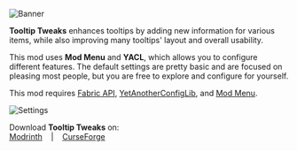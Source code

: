 ![Banner](https://i.imgur.com/OXDBYVd.png)

**Tooltip Tweaks** enhances tooltips by adding new information for various items, while also improving many tooltips' layout and overall usability.

This mod uses **Mod Menu** and **YACL**, which allows you to configure different features. The default settings are pretty basic and are focused on pleasing most people, but you are free to explore and configure for yourself.

This mod requires [Fabric API](https://modrinth.com/mod/fabric-api), [YetAnotherConfigLib](https://modrinth.com/mod/yacl), and [Mod Menu](https://modrinth.com/mod/modmenu).

![Settings](https://i.imgur.com/qMmuqNV.png)

Download **Tooltip Tweaks** on:  
[Modrinth](https://modrinth.com/mod/tooltiptweaks)&nbsp;&nbsp;&nbsp;&nbsp;|&nbsp;&nbsp;&nbsp;&nbsp;[CurseForge](https://www.curseforge.com/minecraft/mc-mods/tooltiptweaks)
